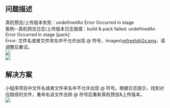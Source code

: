 ## 问题描述
真机预览/上传版本失败：undefinedAn Error Occurred in stage<br />
案例--真机预览日志/上传版本日志报错：build & pack failed: undefinedAn Error Occurred in stage [pack]<br />
Error: 文件名或者文件夹名中不允许出现 @ 符号，images\\refresh@2x.png，请调整后重试。<br />
![](https://gw.alipayobjects.com/zos/sptworksff_prod/ef716e42-7e84-4119-800e-4eee6916a2ac.png#align=left&display=inline&height=255&margin=%5Bobject%20Object%5D&originHeight=255&originWidth=616&status=done&style=none&width=616)<br />
![](https://gw.alipayobjects.com/zos/sptworksff_prod/95b717d4-bfd2-468c-8ba2-f7b15f7c9450.png#align=left&display=inline&height=191&margin=%5Bobject%20Object%5D&originHeight=191&originWidth=678&status=done&style=none&width=678)

## 解决方案
小程序项目中文件名或者文件夹名中不允许出现 @ 符号。根据日志提示，找到对应路径的文件，重命名该文件去除 @ 符号后重新真机预览&上传版本。<br />
![](https://gw.alipayobjects.com/zos/sptworksff_prod/5a7a6c27-849b-42df-b768-bcb7700e7a13.png#align=left&display=inline&height=198&margin=%5Bobject%20Object%5D&originHeight=198&originWidth=684&status=done&style=none&width=684)
